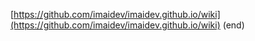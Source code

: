 [https://github.com/imaidev/imaidev.github.io/wiki](https://github.com/imaidev/imaidev.github.io/wiki)
(end)

